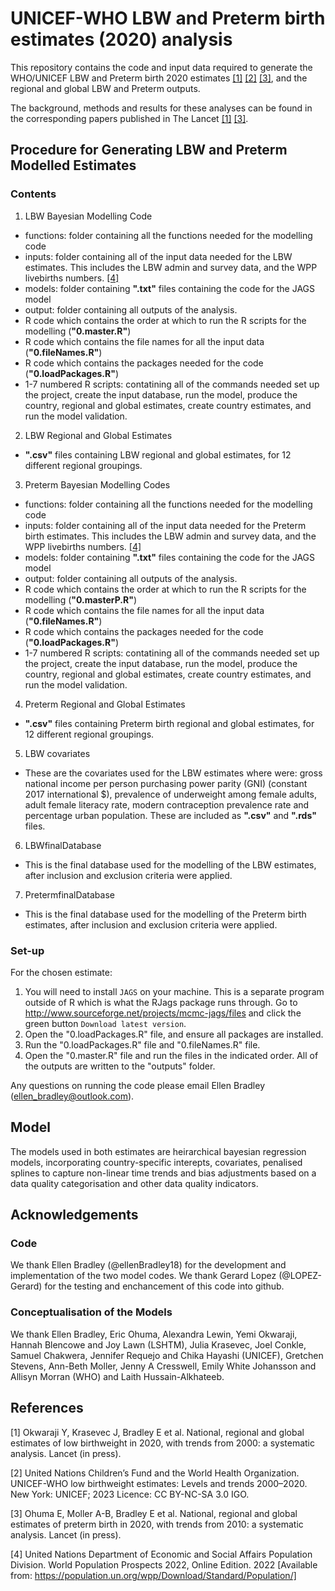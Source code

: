 # UNICEF-WHO LBW and Preterm birth estimates (2020) analysis

This repository contains the code and input data required to generate the WHO/UNICEF LBW and Preterm birth 2020 estimates [[1]](#1) [[2]](#2) [[3]](#3), and the regional and global LBW and Preterm outputs.

The background, methods and results for these analyses can be found in the corresponding papers published in The Lancet [[1]](#1) [[3]](#3).

## Procedure for Generating LBW and Preterm Modelled Estimates

### Contents

1. LBW Bayesian Modelling Code
- functions: folder containing all the functions needed for the modelling code
- inputs: folder containing all of the input data needed for the LBW estimates. This includes the LBW admin and survey data, and the WPP livebirths numbers. [[4]](#4)
- models: folder containing <b>".txt"</b> files containing the code for the JAGS model
- output: folder containing all outputs of the analysis.
- R code which contains the order at which to run the R scripts for the modelling (<b>"0.master.R"</b>)
- R code which contains the file names for all the input data (<b>"0.fileNames.R"</b>)
- R code which contains the packages needed for the code (<b>"0.loadPackages.R"</b>) 
- 1-7 numbered R scripts: contatining all of the commands needed set up the project, create the input database, run the model, produce the country, regional and global estimates, create country estimates, and run the model validation.

2. LBW Regional and Global Estimates
- <b>".csv"</b> files containing LBW regional and global estimates, for 12 different regional groupings.

3. Preterm Bayesian Modelling Codes
- functions: folder containing all the functions needed for the modelling code
- inputs: folder containing all of the input data needed for the Preterm birth estimates. This includes the LBW admin and survey data, and the WPP livebirths numbers. [[4]](#4)
- models: folder containing <b>".txt"</b> files containing the code for the JAGS model
- output: folder containing all outputs of the analysis.
- R code which contains the order at which to run the R scripts for the modelling (<b>"0.masterP.R"</b>)
- R code which contains the file names for all the input data (<b>"0.fileNames.R"</b>)
- R code which contains the packages needed for the code (<b>"0.loadPackages.R"</b>) 
- 1-7 numbered R scripts: contatining all of the commands needed set up the project, create the input database, run the model, produce the country, regional and global estimates, create country estimates, and run the model validation.
  
4. Preterm Regional and Global Estimates
- <b>".csv"</b> files containing Preterm birth regional and global estimates, for 12 different regional groupings.

5. LBW covariates
- These are the covariates used for the LBW estimates where were: gross national income per person purchasing power parity (GNI) (constant 2017 international $), prevalence of underweight among female adults, adult female literacy rate, modern contraception prevalence rate and percentage urban population. These are included as <b>".csv"</b> and <b>".rds"</b> files.

6. LBWfinalDatabase
- This is the final database used for the modelling of the LBW estimates, after inclusion and exclusion criteria were applied.

7. PretermfinalDatabase
- This is the final database used for the modelling of the Preterm birth estimates, after inclusion and exclusion criteria were applied.

### Set-up
For the chosen estimate: 
1. You will need to install `JAGS` on your machine. 
   This is a separate program outside of R which is what the RJags package runs through. 
   Go to http://www.sourceforge.net/projects/mcmc-jags/files and click the green button `Download latest version`.
2. Open the "0.loadPackages.R" file, and ensure all packages are installed. 
3. Run the "0.loadPackages.R" file and "0.fileNames.R" file.
4. Open the "0.master.R" file and run the files in the indicated order.
All of the outputs are written to the "outputs" folder.

Any questions on running the code please email Ellen Bradley (ellen_bradley@outlook.com).

## Model 
The models used in both estimates are heirarchical bayesian regression models, incorporating country-specific interepts, covariates, penalised splines to capture non-linear time trends and bias adjustments based on a data quality categorisation and other data quality indicators.

## Acknowledgements
### Code 
We thank Ellen Bradley (@ellenBradley18) for the development and implementation of the two model codes. 
We thank Gerard Lopez (@LOPEZ-Gerard) for the testing and enchancement of this code into github.

### Conceptualisation of the Models
We thank Ellen Bradley, Eric Ohuma, Alexandra Lewin, Yemi Okwaraji, Hannah Blencowe and Joy Lawn (LSHTM), Julia Krasevec, Joel Conkle, Samuel Chakwera, Jennifer Requejo and Chika Hayashi (UNICEF), Gretchen Stevens, Ann-Beth Moller, Jenny A Cresswell, Emily White Johansson and Allisyn Morran (WHO) and Laith Hussain-Alkhateeb.

## References
<a id="1">[1]</a> 
Okwaraji Y, Krasevec J, Bradley E et al. National, regional and global estimates of low birthweight in 2020, with trends from 2000: a systematic analysis. Lancet (in press).

<a id="2">[2]</a>
United Nations Children’s Fund and the World Health Organization. UNICEF-WHO low birthweight estimates: Levels and trends 2000–2020. New York: UNICEF; 2023 Licence: CC BY-NC-SA 3.0 IGO.

<a id="3">[3]</a> 
Ohuma E, Moller A-B, Bradley E et al. National, regional and global estimates of preterm birth in 2020, with trends from 2010: a systematic analysis. Lancet (in press).

<a id="4">[4]</a> 
United Nations Department of Economic and Social Affairs Population Division. World Population Prospects 2022, Online Edition. 2022 [Available from: https://population.un.org/wpp/Download/Standard/Population/]

